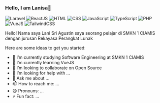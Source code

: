 ### Hello, I am Lanisa👋

![Laravel](https://img.shields.io/badge/Laravel-Intermediate-red)
![ReactJS](https://img.shields.io/badge/ReactJS-Learning-blue)
![HTML](https://img.shields.io/badge/HTML-Expert-orange)
![CSS](https://img.shields.io/badge/CSS-Intermediate-lightblue)
![JavaScript](https://img.shields.io/badge/JavaScript-Expert-yellow)
![TypeScript](https://img.shields.io/badge/TypeScript-Learning-lightgrey)
![PHP](https://img.shields.io/badge/PHP-Intermediate-grey)
![VueJS](https://img.shields.io/badge/VueJS-Beginer-green)
![TailwindCSS](https://img.shields.io/badge/TailwindCSS-Learning-teal)

Hello! Nama saya Lani Sri Agustin saya seorang pelajar di SMKN 1 CIAMIS dengan jurusan Rekayasa Perangkat Lunak 

Here are some ideas to get you started:

- 🔭 I’m currently studying Software Engineering at SMKN 1 CIAMIS
- 🌱 I’m currently learning VueJS
- 👯 I’m looking to collaborate on Open Source 
- 🤔 I’m looking for help with ...
- 💬 Ask me about ...
- 📫 How to reach me: ...
- 😄 Pronouns: ...
- ⚡ Fun fact: ...
